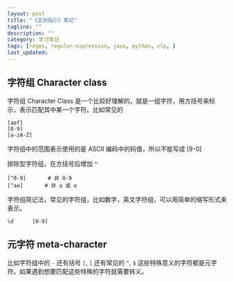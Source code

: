 ```yaml
---
layout: post
title: "《正则指引》笔记"
tagline: ""
description: ""
category: 学习笔记
tags: [regex, regular-expression, java, python, nlp, ]
last_updated:
---
```


## 字符组 Character class
字符组 Character Class 是一个比较好理解的，就是一组字符，用方括号来标示，表示匹配其中某一个字符。比如常见的

    [aef]
    [0-9]
    [a-zA-Z]

字符组中的范围表示使用的是 ASCII 编码中的码值，所以不能写成 [9-0]

排除型字符组，在方括号后增加 `^`

    [^0-9]       # 非 0-9
    [^ae]       # 非 a 或 e

字符组简记法，常见的字符组，比如数字，英文字符组，可以用简单的缩写形式来表示。

    \d      [0-9]


## 元字符 meta-character
比如字符组中的 `-` 还有括号 `[`, `]` 还有常见的 `^`, `$` 这些特殊意义的字符都是元字符。如果遇到想要匹配这些特殊的字符就需要转义。


